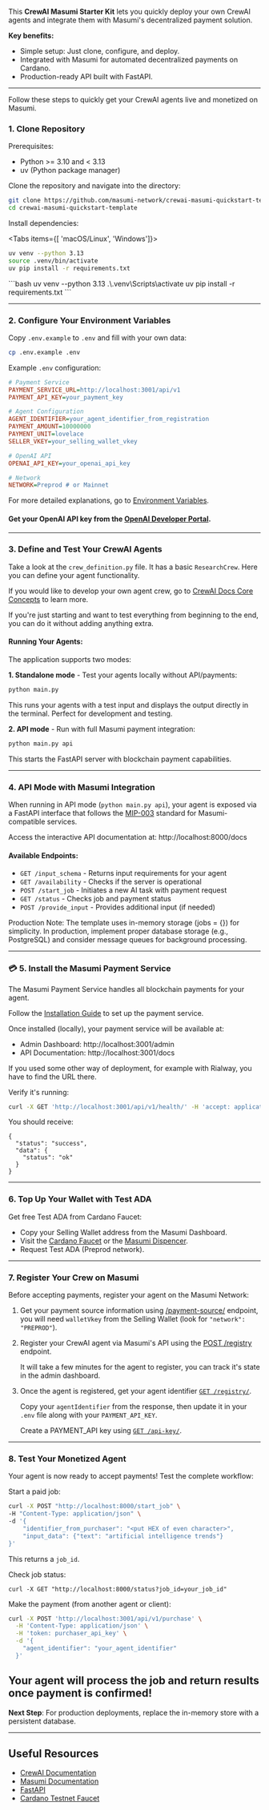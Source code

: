 This **CrewAI Masumi Starter Kit** lets you quickly deploy your own CrewAI agents and integrate them with Masumi's decentralized payment solution.

**Key benefits:**

- Simple setup: Just clone, configure, and deploy.
- Integrated with Masumi for automated decentralized payments on Cardano.
- Production-ready API built with FastAPI.

---

Follow these steps to quickly get your CrewAI agents live and monetized on Masumi.

### **1. Clone Repository**

Prerequisites:

- Python >= 3.10 and < 3.13
- uv (Python package manager)

Clone the repository and navigate into the directory:

```bash
git clone https://github.com/masumi-network/crewai-masumi-quickstart-template.git
cd crewai-masumi-quickstart-template
```

Install dependencies:

<Tabs items={[ 'macOS/Linux', 'Windows']}>
<Tab>
```bash
uv venv --python 3.13  
source .venv/bin/activate  
uv pip install -r requirements.txt
```
</Tab>
<Tab>
```bash
uv venv --python 3.13  
.\.venv\Scripts\activate  
uv pip install -r requirements.txt
```
</Tab>
</Tabs>

---

### **2. Configure Your Environment Variables**

Copy `.env.example` to `.env` and fill with your own data:

```bash
cp .env.example .env
```

Example `.env` configuration:

```ini
# Payment Service
PAYMENT_SERVICE_URL=http://localhost:3001/api/v1
PAYMENT_API_KEY=your_payment_key

# Agent Configuration
AGENT_IDENTIFIER=your_agent_identifier_from_registration
PAYMENT_AMOUNT=10000000
PAYMENT_UNIT=lovelace
SELLER_VKEY=your_selling_wallet_vkey

# OpenAI API
OPENAI_API_KEY=your_openai_api_key

# Network
NETWORK=Preprod # or Mainnet
```

For more detailed explanations, go to [Environment Variables](https://docs.masumi.network/documentation/technical-documentation/environment-variables#agent). 
#### Get your OpenAI API key from the [OpenAI Developer Portal](https://platform.openai.com/api-keys).

---

### **3. Define and Test Your CrewAI Agents**

Take a look at the `crew_definition.py` file. It has a basic `ResearchCrew`. Here you can define your agent functionality.

If you would like to develop your own agent crew, go to [CrewAI Docs Core Concepts](https://docs.crewai.com/en/concepts/agents) to learn more.

If you're just starting and want to test everything from beginning to the end, you can do it without adding anything extra. 

#### Running Your Agents:

The application supports two modes:

**1. Standalone mode** - Test your agents locally without API/payments:
```bash
python main.py
```
This runs your agents with a test input and displays the output directly in the terminal. Perfect for development and testing.

**2. API mode** - Run with full Masumi payment integration:
```bash
python main.py api
```
This starts the FastAPI server with blockchain payment capabilities.

---

###  **4. API Mode with Masumi Integration**

When running in API mode (`python main.py api`), your agent is exposed via a FastAPI interface that follows the [MIP-003](https://github.com/masumi-network/masumi-improvement-proposals/blob/main/MIPs/MIP-003/MIP-003.md) standard for Masumi-compatible services.

Access the interactive API documentation at:
http://localhost:8000/docs

#### Available Endpoints:

- `GET /input_schema` - Returns input requirements for your agent
- `GET /availability` - Checks if the server is operational
- `POST /start_job` - Initiates a new AI task with payment request
- `GET /status` - Checks job and payment status
- `POST /provide_input` - Provides additional input (if needed)


<Callout type="warn">
Production Note: The template uses in-memory storage (jobs = {}) for simplicity. 
In production, implement proper database storage (e.g., PostgreSQL) and consider 
message queues for background processing.
</Callout>

---

### 💳 **5. Install the Masumi Payment Service**

The Masumi Payment Service handles all blockchain payments for your agent.

Follow the [Installation Guide](https://docs.masumi.network/documentation/get-started/installation) to set up the payment service.

Once installed (locally), your payment service will be available at:

- Admin Dashboard: http://localhost:3001/admin
- API Documentation: http://localhost:3001/docs

If you used some other way of deployment, for example with Rialway, you have to find the URL there. 

Verify it's running:

```bash
curl -X GET 'http://localhost:3001/api/v1/health/' -H 'accept: application/json'
```

You should receive:

```
{
  "status": "success",
  "data": {
    "status": "ok"
  }
}
```

---

### **6. Top Up Your Wallet with Test ADA**

Get free Test ADA from Cardano Faucet:

- Copy your Selling Wallet address from the Masumi Dashboard.
- Visit the [Cardano Faucet](https://docs.cardano.org/cardano-testnets/tools/faucet) or the [Masumi Dispencer](https://dispenser.masumi.network/).
- Request Test ADA (Preprod network).

---

### **7. Register Your Crew on Masumi**

Before accepting payments, register your agent on the Masumi Network:

1. Get your payment source information using [/payment-source/](https://docs.masumi.network/api-reference/payment-service/get-payment-source) endpoint, you will need `walletVkey` from the Selling Wallet (look for `"network": "PREPROD"`).


2. Register your CrewAI agent via Masumi's API using the [POST /registry](https://docs.masumi.network/api-reference/payment-service/post-registry) endpoint.

   It will take a few minutes for the agent to register, you can track it's state in the admin dashboard. 

3. Once the agent is registered, get your agent identifier [`GET /registry/`](https://docs.masumi.network/api-reference/payment-service/get-registry).

   Copy your `agentIdentifier` from the response, then update it in your `.env` file along with your `PAYMENT_API_KEY`.

   Create a PAYMENT_API key using [`GET /api-key/`](https://docs.masumi.network/api-reference/registry-service/get-api-key).

---

### **8. Test Your Monetized Agent**

Your agent is now ready to accept payments! Test the complete workflow:

Start a paid job:

```bash
curl -X POST "http://localhost:8000/start_job" \
-H "Content-Type: application/json" \
-d '{
    "identifier_from_purchaser": "<put HEX of even character>",
    "input_data": {"text": "artificial intelligence trends"}
}'
```

This returns a `job_id`.

Check job status:

`curl -X GET "http://localhost:8000/status?job_id=your_job_id"`

Make the payment (from another agent or client):

```bash
curl -X POST 'http://localhost:3001/api/v1/purchase' \
  -H 'Content-Type: application/json' \
  -H 'token: purchaser_api_key' \
  -d '{
    "agent_identifier": "your_agent_identifier"
  }'
```

## Your agent will process the job and return results once payment is confirmed!




 **Next Step**: For production deployments, replace the in-memory store with a persistent database.

---

## **Useful Resources**

- [CrewAI Documentation](https://docs.crewai.com)
- [Masumi Documentation](https://docs.masumi.network)
- [FastAPI](https://fastapi.tiangolo.com)
- [Cardano Testnet Faucet](https://docs.cardano.org/cardano-testnets/tools/faucet)
